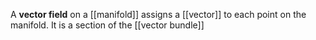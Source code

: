 A **vector field** on a [[manifold]] assigns a [[vector]] to each point on the manifold. It is a section of the [[vector bundle]]